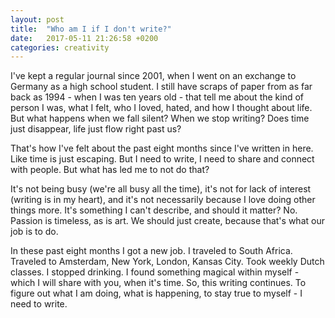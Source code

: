 ```yaml
---
layout: post
title:  "Who am I if I don't write?"
date:   2017-05-11 21:26:58 +0200
categories: creativity
---
```

<!-- 
![Writing](/assets/images/writing.jpg){: .after-title }
<br/><br/> -->

I've kept a regular journal since 2001, when I went on an exchange to Germany as a high school student. I still have scraps of paper from as far back as 1994 - when I was ten years old - that tell me about the kind of person I was, what I felt, who I loved, hated, and how I thought about life. But what happens when we fall silent? When we stop writing? Does time just disappear, life just flow right past us?

That's how I've felt about the past eight months since I've written in here. Like time is just escaping. But I need to write, I need to share and connect with people. But what has led me to not do that?

It's not being busy (we're all busy all the time), it's not for lack of interest (writing is in my heart), and it's not necessarily because I love doing other things more. It's something I can't describe, and should it matter? No. Passion is timeless, as is art. We should just create, because that's what our job is to do.

In these past eight months I got a new job. I traveled to South Africa. Traveled to Amsterdam, New York, London, Kansas City. Took weekly Dutch classes. I stopped drinking. I found something magical within myself - which I will share with you, when it's time. So, this writing continues. To figure out what I am doing, what is happening, to stay true to myself - I need to write.